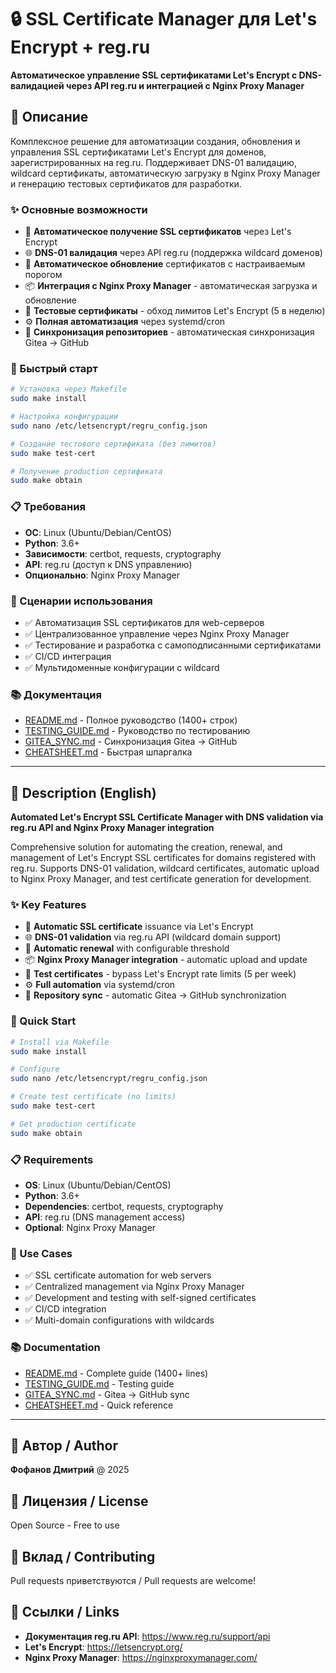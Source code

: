 # 🔒 SSL Certificate Manager для Let's Encrypt + reg.ru

**Автоматическое управление SSL сертификатами Let's Encrypt с DNS-валидацией через API reg.ru и интеграцией с Nginx Proxy Manager**

## 📖 Описание

Комплексное решение для автоматизации создания, обновления и управления SSL сертификатами Let's Encrypt для доменов, зарегистрированных на reg.ru. Поддерживает DNS-01 валидацию, wildcard сертификаты, автоматическую загрузку в Nginx Proxy Manager и генерацию тестовых сертификатов для разработки.

### ✨ Основные возможности

- 🔐 **Автоматическое получение SSL сертификатов** через Let's Encrypt
- 🌐 **DNS-01 валидация** через API reg.ru (поддержка wildcard доменов)
- 🔄 **Автоматическое обновление** сертификатов с настраиваемым порогом
- 📦 **Интеграция с Nginx Proxy Manager** - автоматическая загрузка и обновление
- 🧪 **Тестовые сертификаты** - обход лимитов Let's Encrypt (5 в неделю)
- ⚙️ **Полная автоматизация** через systemd/cron
- 🔀 **Синхронизация репозиториев** - автоматическая синхронизация Gitea → GitHub

### 🚀 Быстрый старт

```bash
# Установка через Makefile
sudo make install

# Настройка конфигурации
sudo nano /etc/letsencrypt/regru_config.json

# Создание тестового сертификата (без лимитов)
sudo make test-cert

# Получение production сертификата
sudo make obtain
```

### 📋 Требования

- **ОС**: Linux (Ubuntu/Debian/CentOS)
- **Python**: 3.6+
- **Зависимости**: certbot, requests, cryptography
- **API**: reg.ru (доступ к DNS управлению)
- **Опционально**: Nginx Proxy Manager

### 🎯 Сценарии использования

- ✅ Автоматизация SSL сертификатов для web-серверов
- ✅ Централизованное управление через Nginx Proxy Manager
- ✅ Тестирование и разработка с самоподписанными сертификатами
- ✅ CI/CD интеграция
- ✅ Мультидоменные конфигурации с wildcard

### 📚 Документация

- [README.md](README.md) - Полное руководство (1400+ строк)
- [TESTING_GUIDE.md](TESTING_GUIDE.md) - Руководство по тестированию
- [GITEA_SYNC.md](GITEA_SYNC.md) - Синхронизация Gitea → GitHub
- [CHEATSHEET.md](CHEATSHEET.md) - Быстрая шпаргалка

---

## 📖 Description (English)

**Automated Let's Encrypt SSL Certificate Manager with DNS validation via reg.ru API and Nginx Proxy Manager integration**

Comprehensive solution for automating the creation, renewal, and management of Let's Encrypt SSL certificates for domains registered with reg.ru. Supports DNS-01 validation, wildcard certificates, automatic upload to Nginx Proxy Manager, and test certificate generation for development.

### ✨ Key Features

- 🔐 **Automatic SSL certificate** issuance via Let's Encrypt
- 🌐 **DNS-01 validation** via reg.ru API (wildcard domain support)
- 🔄 **Automatic renewal** with configurable threshold
- 📦 **Nginx Proxy Manager integration** - automatic upload and update
- 🧪 **Test certificates** - bypass Let's Encrypt rate limits (5 per week)
- ⚙️ **Full automation** via systemd/cron
- 🔀 **Repository sync** - automatic Gitea → GitHub synchronization

### 🚀 Quick Start

```bash
# Install via Makefile
sudo make install

# Configure
sudo nano /etc/letsencrypt/regru_config.json

# Create test certificate (no limits)
sudo make test-cert

# Get production certificate
sudo make obtain
```

### 📋 Requirements

- **OS**: Linux (Ubuntu/Debian/CentOS)
- **Python**: 3.6+
- **Dependencies**: certbot, requests, cryptography
- **API**: reg.ru (DNS management access)
- **Optional**: Nginx Proxy Manager

### 🎯 Use Cases

- ✅ SSL certificate automation for web servers
- ✅ Centralized management via Nginx Proxy Manager
- ✅ Development and testing with self-signed certificates
- ✅ CI/CD integration
- ✅ Multi-domain configurations with wildcards

### 📚 Documentation

- [README.md](README.md) - Complete guide (1400+ lines)
- [TESTING_GUIDE.md](TESTING_GUIDE.md) - Testing guide
- [GITEA_SYNC.md](GITEA_SYNC.md) - Gitea → GitHub sync
- [CHEATSHEET.md](CHEATSHEET.md) - Quick reference

---

## 👤 Автор / Author

**Фофанов Дмитрий** @ 2025

## 📄 Лицензия / License

Open Source - Free to use

## 🤝 Вклад / Contributing

Pull requests приветствуются / Pull requests are welcome!

## 🔗 Ссылки / Links

- **Документация reg.ru API**: https://www.reg.ru/support/api
- **Let's Encrypt**: https://letsencrypt.org/
- **Nginx Proxy Manager**: https://nginxproxymanager.com/
